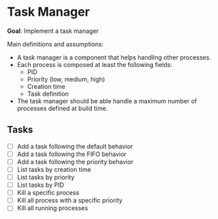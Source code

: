 # Task Manager

**Goal**: Implement a task manager

Main definitions and assumptions:

- A task manager is a component that helps handling other processes.
- Each process is composed at least the following fields:
  - PID
  - Priority (low, medium, high)
  - Creation time
  - Task definition
- The task manager should be able handle a maximum number of processes
  defined at build time.

## Tasks

- [ ] Add a task following the default behavior
- [ ] Add a task following the FIFO behavior
- [ ] Add a task following the priority behavior
- [ ] List tasks by creation time
- [ ] List tasks by priority
- [ ] List tasks by PID
- [ ] Kill a specific process
- [ ] Kill all process with a specific priority
- [ ] Kill all running processes
